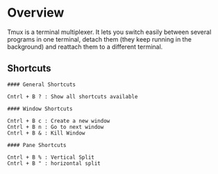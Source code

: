 # Overview

Tmux is a terminal multiplexer. It lets you switch easily between several programs in one terminal, detach them (they keep running in the background) and reattach them to a different terminal.

## Shortcuts

	#### General Shortcuts

	Cntrl + B ? : Show all shortcuts available

	#### Window Shortcuts

	Cntrl + B c : Create a new window
	Cntrl + B n : Go to next window
	Cntrl + B & : Kill Window

	#### Pane Shortcuts

	Cntrl + B % : Vertical Split
	Cntrl + B " : horizontal split

